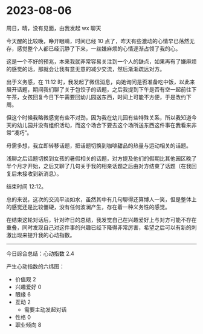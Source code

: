 # 2023-08-06

周日，晴，没有见面，由我发起 wx 聊天

今天醒的比较晚，睁开眼睛，时间已经 10 点了，昨天有些激动的心情早已荡然无存，感觉整个人都已经沉静了下来，一丝嫌麻烦的心情逐渐占领了我的心。

这是一个不好的预兆，本来我就非常容易关注到一个人的缺点，如果再有了嫌麻烦的感觉的话，那就会让我有意无意的减少交流，然后渐渐疏远对方。

出于义务感，在 11:12 时，我发起了微信消息，向她询问是否准备吃中饭，以此来展开话题，期间我们聊了关于包饺子的话题，之后我提到下午是否有空一起前往下午茶，女孩回复今日下午需要回幼儿园送东西，时间上可能不方便，于是改约下周。

但这个时候我略微感觉有些不对劲，因为我在幼儿园有些特殊关系，所以我知道今天的幼儿园并没有组织活动，而这个场合下要去这个场所送东西这件事在我看来非常“凑巧”。

毋需多想，我立即转移话题，把话题切换到咖啡甜品的热量与运动相关的话题。

浅聊之后话题切换到女孩的暑假相关的话题，对方提及他们的假期比其他园区晚了半个月才开始，之后又聊了几句关于我的相亲话题之后由对方结束了话题（在我回复后未接收到新消息）。

结束时间 12:12。

总的来说，这次的交流平淡如水，虽然其中有几句聊得还算博人一笑，但是整体上的感觉还是比较僵硬，没有任何波澜产生，存在着一种义务性的感觉。

在结束这轮对话后，针对昨日的总结，我发觉自己在兴趣爱好上与对方可能不存在重叠，同时发现自己对这件事的兴趣已经下降得非常厉害，希望之后可以有新的刺激出现来提升我的心动指数。

---

今日综合总结：心动指数 2.4

产生心动指数的六纬图：

- 价值观 2
- 兴趣爱好 0
- 眼缘 6
- 互动 2
  - 需要主动发起对话
- 性格 0
- 职业倾向 8
